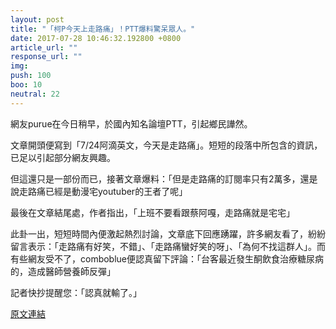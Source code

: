 ```yaml
---
layout: post
title: "「柯P今天上走路痛」！PTT爆料驚呆眾人。"
date: 2017-07-28 10:46:32.192800 +0800
article_url: ""
response_url: ""
img: 
push: 100
boo: 10
neutral: 22
---
```


網友purue在今日稍早，於國內知名論壇PTT，引起鄉民譁然。

文章開頭便寫到「7/24阿滴英文，今天是走路痛」。短短的段落中所包含的資訊，已足以引起部分網友興趣。

但這還只是一部份而已，接著文章爆料：「但是走路痛的訂閱率只有2萬多，還是說走路痛已經是動漫宅youtuber的王者了呢」

最後在文章結尾處，作者指出，「上班不要看跟蔡阿嘎，走路痛就是宅宅」

此卦一出，短短時間內便激起熱烈討論，文章底下回應踴躍，許多網友看了，紛紛留言表示：「走路痛有好笑，不錯」、「走路痛蠻好笑的呀」、「為何不找這群人」。而有些網友受不了，comboblue便認真留下評論：「台客最近發生酮飲食治療糖尿病的，造成醫師營養師反彈」

記者快抄提醒您：「認真就輸了。」

<a href = "https://www.ptt.cc/bbs/Gossiping/M.1501165233.A.B78.html">原文連結</a>

